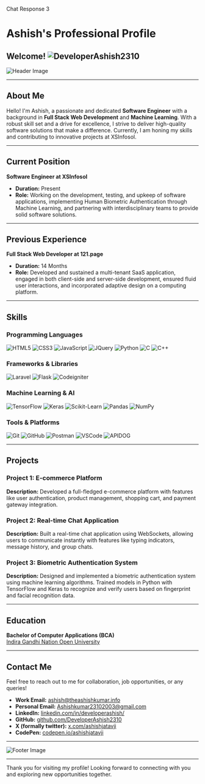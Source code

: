 Chat Response 3

# Ashish's Professional Profile

## Welcome! ![DeveloperAshish2310](https://komarev.com/ghpvc/?username=DeveloperAshish2310&label=Profile%20views&color=0e75b6&style=flat)

![Header Image](https://i.pinimg.com/736x/6e/03/21/6e0321597039afa3bc11d02d52fdfa6e.jpg)

---

## About Me

Hello! I'm Ashish, a passionate and dedicated **Software Engineer** with a background in **Full Stack Web Development** and **Machine Learning**. With a robust skill set and a drive for excellence, I strive to deliver high-quality software solutions that make a difference. Currently, I am honing my skills and contributing to innovative projects at XSInfosol.

---

## Current Position

**Software Engineer at XSInfosol**

- **Duration:** Present
- **Role:** Working on the development, testing, and upkeep of software applications, implementing Human Biometric Authentication through Machine Learning, and partnering with interdisciplinary teams to provide solid software solutions.

---

## Previous Experience

**Full Stack Web Developer at 121.page**

- **Duration:** 14 Months
- **Role:**  Developed and sustained a multi-tenant SaaS application, engaged in both client-side and server-side development, ensured fluid user interactions, and incorporated adaptive design on a computing platform.

---

## Skills

### Programming Languages
![HTML5](https://img.shields.io/badge/HTML5-E34F26?style=for-the-badge&logo=html5&logoColor=white)
![CSS3](https://img.shields.io/badge/CSS3-1572B6?style=for-the-badge&logo=css3&logoColor=white)
![JavaScript](https://img.shields.io/badge/JavaScript-F7DF1E?style=for-the-badge&logo=javascript&logoColor=black)
![JQuery](https://img.shields.io/badge/jQuery-598ac2?style=for-the-badge&logo=jquery&logoColor=black)
![Python](https://img.shields.io/badge/Python-3776AB?style=for-the-badge&logo=python&logoColor=white)
![C](https://img.shields.io/badge/C-a7b8cb?style=for-the-badge&logo=C&logoColor=white)
![C++](https://img.shields.io/badge/C++-024482?style=for-the-badge&logo=&logoColor=white)

### Frameworks & Libraries
![Laravel](https://img.shields.io/badge/Laravel-f9343a?style=for-the-badge&logo=Laravel&logoColor=black)
![Flask](https://img.shields.io/badge/Flask-f8f8f8?style=for-the-badge&logo=Flask&logoColor=black)
![Codeigniter](https://img.shields.io/badge/codeigniter-dd4814?style=for-the-badge&logo=codeigniter&logoColor=black)

### Machine Learning & AI
![TensorFlow](https://img.shields.io/badge/TensorFlow-FF6F00?style=for-the-badge&logo=tensorflow&logoColor=white)
![Keras](https://img.shields.io/badge/Keras-D00000?style=for-the-badge&logo=keras&logoColor=white)
![Scikit-Learn](https://img.shields.io/badge/Scikit--Learn-F7931E?style=for-the-badge&logo=scikit-learn&logoColor=white)
![Pandas](https://img.shields.io/badge/Pandas-150458?style=for-the-badge&logo=pandas&logoColor=white)
![NumPy](https://img.shields.io/badge/NumPy-013243?style=for-the-badge&logo=numpy&logoColor=white)

### Tools & Platforms
![Git](https://img.shields.io/badge/Git-F05032?style=for-the-badge&logo=git&logoColor=white)
![GitHub](https://img.shields.io/badge/GitHub-181717?style=for-the-badge&logo=github&logoColor=white)
![Postman](https://img.shields.io/badge/postman-ef5822?style=for-the-badge&logo=postman&logoColor=white)
![VSCode](https://img.shields.io/badge/VSCode-007ACC?style=for-the-badge&logo=visual-studio-code&logoColor=white)
![APIDOG](https://img.shields.io/badge/APIDOG-1477ff?style=for-the-badge&logo=postman&logoColor=white)

---

## Projects

### Project 1: E-commerce Platform
**Description:** Developed a full-fledged e-commerce platform with features like user authentication, product management, shopping cart, and payment gateway integration.

### Project 2: Real-time Chat Application
**Description:** Built a real-time chat application using WebSockets, allowing users to communicate instantly with features like typing indicators, message history, and group chats.

### Project 3: Biometric Authentication System
**Description:** Designed and implemented a biometric authentication system using machine learning algorithms. Trained models in Python with TensorFlow and Keras to recognize and verify users based on fingerprint and facial recognition data.

---

## Education

**Bachelor of Computer Applications (BCA)**  
[Indira Gandhi Nation Open University](http://www.ignou.ac.in/)

---

## Contact Me

Feel free to reach out to me for collaboration, job opportunities, or any queries!

- **Work Email:** [ashish@theashishkumar.info](mailto:ashish@theashishkumar.info)
- **Personal Email:** [Ashishkumar23102003@gmail.com](mailto:Ashishkumar23102003@gmail.com)
- **LinkedIn:** [linkedin.com/in/developerashish/](https://www.linkedin.com/in/developerashish/)
- **GitHub:** [github.com/DeveloperAshish2310](https://github.com/DeveloperAshish2310)
- **X (formally twitter):** [x.com/ashishjatavji](https://x.com/ashishjatavji)
- **CodePen:** [codepen.io/ashishjatavji](https://codepen.io/ashishjatavji)

---

![Footer Image](https://i.ibb.co/bLMxCBb/e03edbe588d3866d539e5bbb35d9080c.jpg)

---

Thank you for visiting my profile! Looking forward to connecting with you and exploring new opportunities together.

